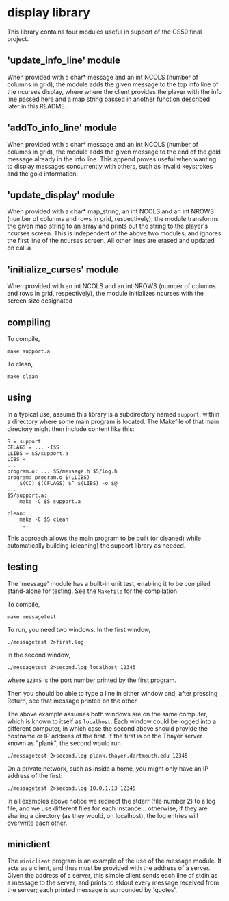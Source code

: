 # display library

This library contains four modules useful in support of the CS50 final project.

## 'update_info_line' module

When provided with a char* message and an int NCOLS (number of columns in grid), the module
adds the given message to the top info line of the ncurses display, where where the client
provides the player with the info line passed here and a map string passed in another
function described later in this README. 

## 'addTo_info_line' module

When provided with a char* message and an int NCOLS (number of columns in grid), the module
adds the given message to the end of the gold message already in the info line. This append
proves useful when wanting to display messages concurrently with others, such as invalid keystrokes
and the gold information.

## 'update_display' module

When provided with a char* map_string, an int NCOLS and an int NROWS (number of columns and rows in 
grid, respectively), the module transforms the given map string to an array and prints out the 
string to the player's ncurses screen. This is independent of the above two modules, and ignores
the first line of the ncurses screen. All other lines are erased and updated on call.a

## 'initialize_curses' module

When provided with an int NCOLS and an int NROWS (number of columns and rows in grid, respectively), the
module initializes ncurses with the screen size designated

## compiling

To compile,

	make support.a

To clean,

	make clean

## using

In a typical use, assume this library is a subdirectory named `support`, within a directory where some main program is located.
The Makefile of that main directory might then include content like this:

```make
S = support
CFLAGS = ... -I$S
LLIBS = $S/support.a
LIBS =
...
program.o: ... $S/message.h $S/log.h
program: program.o $(LLIBS)
	$(CC) $(CFLAGS) $^ $(LIBS) -o $@
...
$S/support.a:
	make -C $S support.a

clean:
	make -C $S clean
	...
```

This approach allows the main program to be built (or cleaned) while automatically building (cleaning) the support library as needed.

## testing

The 'message' module has a built-in unit test, enabling it to be compiled stand-alone for testing.
See the `Makefile` for the compilation.

To compile,

	make messagetest

To run, you need two windows.
In the first window,

	./messagetest 2>first.log

In the second window,

	./messagetest 2>second.log localhost 12345

where `12345` is the port number printed by the first program.

Then you should be able to type a line in either window and, after pressing Return, see that message printed on the other.

The above example assumes both windows are on the same computer, which is known to itself as `localhost`.
Each window could be logged into a different computer, in which case the second above should provide the hostname or IP address of the first.
If the first is on the Thayer server known as "plank", the second would run

	./messagetest 2>second.log plank.thayer.dartmouth.edu 12345

On a private network, such as inside a home, you might only have an IP address of the first:

	./messagetest 2>second.log 10.0.1.13 12345

In all examples above notice we redirect the stderr (file number 2) to a log file, and we use different files for each instance... otherwise, if they are sharing a directory (as they would, on localhost), the log entries will overwrite each other.

## miniclient

The `miniclient` program is an example of the use of the message
module.  It acts as a client, and thus must be provided with the
address of a server.  Given the address of a server, this simple
client sends each line of stdin as a message to the server, and prints
to stdout every message received from the server; each printed message
is surrounded by 'quotes'.

